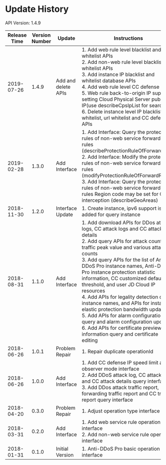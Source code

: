 # Update History #
API Version: 1.4.9

|Release Time|Version Number| Update |Instructions|
|---|---|---|---|
|2019-07-26|1.4.9|Add and delete APIs|1. Add web rule level blacklist and whitelist APIs<br>2. Add non-web rule level blacklist and whitelist APIs<br>3. Add instance IP blacklist and whitelist database APIs<br>4. Add web rule level CC defense APIs<br>5. Web rule back-to-origin IP supports setting Cloud Physical Server public IP(use describeCpsIpList for search)<br>6. Delete instance level IP blacklist and whitelist, url whitelist and CC defense APIs|
|2019-02-28|1.3.0|Add Interface|1. Add Interface: Query the protection rules of non-web service forwarding rules (describeProtectionRuleOfForwardRule)<br>2. Add Interface: Modify the protection rules of non-web service forwarding rules (modifyProtectionRuleOfForwardRule)<br>3. Add Interface: Query the protection rules of non-web service forwarding rules  Region code may be set for Geo interception (describeGeoAreas)|
|2018-11-30|1.2.0|Interface Update|1. Create instance, ipv6 support is added for query instance|
|2018-08-31|1.1.0|Add Interface|1. Add download APIs for DDos attack logs, CC attack logs and CC attack details<br>2. Add query APIs for attack counts, traffic peak value and various attack counts<br>3. Add query APIs for the list of Anti-DDoS Pro instance names, Anti-DDoS Pro instance protection statistic information, CC customized default threshold, and user JD Cloud IP resources<br>4. Add APIs for legality detection of instance names, and APIs for instance elastic protection bandwidth update<br>5. Add APIs for alarm configuration query and alarm configuration update<br>6. Add APIs for certificate preview information query and certificate editing|
|2018-06-26|1.0.1|Problem Repair|1. Repair duplicate operationId|
|2018-06-26|1.0.0|Add Interface|1. Add CC defense IP speed limit and observer mode interface<br>2. Add DDoS attack log, CC attack log and CC attack details query interface<br>3. Add DDos attack traffic report, forwarding traffic report and CC traffic report query interface|
|2018-04-20|0.3.0|Problem Repair|1. Adjust operation type interface path|
|2018-03-31|0.2.0|Add Interface|1. Add web service rule operation interface<br>2. Add non-web service rule operation interface|
|2018-01-31|0.1.0|Initial Version|1. Anti-DDoS Pro basic operation interface|

